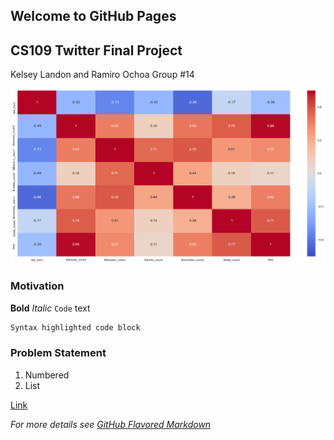 ## Welcome to GitHub Pages

## CS109 Twitter Final Project
Kelsey Landon and Ramiro Ochoa
Group #14

![Image](images/heatmap.png)

### Motivation
**Bold**
_Italic_ 
`Code` text
```markdown
Syntax highlighted code block

```


### Problem Statement
1. Numbered
2. List

[Link](images/heatmap.png)

_For more details see [GitHub Flavored Markdown](https://guides.github.com/features/mastering-markdown/)_

